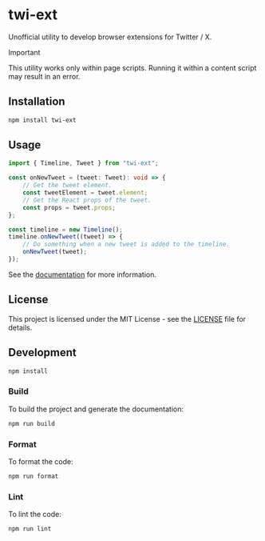# twi-ext

Unofficial utility to develop browser extensions for Twitter / X.

> [!IMPORTANT]
> This utility works only within page scripts. Running it within a content script may result in an error.

## Installation

```bash
npm install twi-ext
```

## Usage

```typescript
import { Timeline, Tweet } from "twi-ext";

const onNewTweet = (tweet: Tweet): void => {
    // Get the tweet element.
    const tweetElement = tweet.element;
    // Get the React props of the tweet.
    const props = tweet.props;
};

const timeline = new Timeline();
timeline.onNewTweet((tweet) => {
    // Do something when a new tweet is added to the timeline.
    onNewTweet(tweet);
});
```

See the [documentation](./docs/README.md) for more information.

## License

This project is licensed under the MIT License - see the [LICENSE](./LICENSE) file for details.

## Development

```bash
npm install
```

### Build

To build the project and generate the documentation:

```bash
npm run build
```

### Format

To format the code:

```bash
npm run format
```

### Lint

To lint the code:

```bash
npm run lint
```
